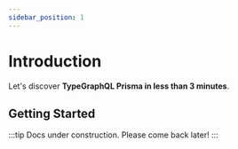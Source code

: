 ```yaml
---
sidebar_position: 1
---
```


# Introduction

Let's discover **TypeGraphQL Prisma in less than 3 minutes**.

## Getting Started

:::tip
Docs under construction. Please come back later!
:::
